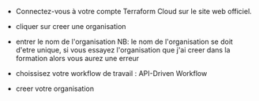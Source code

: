 - Connectez-vous à votre compte Terraform Cloud sur le site web officiel.

- cliquer sur creer une organisation
- entrer le nom de l'organisation 
NB: le nom de l'organisation se doit d'etre unique, si vous essayez l'organisation que j'ai creer dans la formation alors vous aurez une erreur

- choissisez votre workflow de travail : API-Driven Workflow
- creer votre organisation 